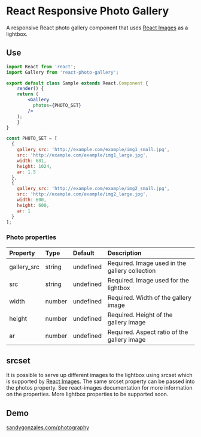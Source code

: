 # React Responsive Photo Gallery
A responsive React photo gallery component that uses [React Images](https://github.com/jossmac/react-images) as a lightbox.

## Use

```jsx
import React from 'react';
import Gallery from 'react-photo-gallery';

export default class Sample extends React.Component {
    render() {
	return (
	    <Gallery
	      photos={PHOTO_SET}
	    />
	);
    }
}

const PHOTO_SET = [
  {
    gallery_src: 'http://example.com/example/img1_small.jpg',
    src: 'http://example.com/example/img1_large.jpg',
    width: 681,
    height: 1024,
    ar: 1.5
  },
  {
    gallery_src: 'http://example.com/example/img2_small.jpg',
    src: 'http://example.com/example/img2_large.jpg',
    width: 600,
    height: 600,
    ar: 1
  }
];

```

### Photo properties

Property        |       Type            |       Default         |       Description
:-----------------------|:--------------|:--------------|:--------------------------------
gallery_src     |       string    |       undefined    |       Required. Image used in the gallery collection
src     |       string    |       undefined    |       Required. Image used for the lightbox
width | number  | undefined  | Required. Width of the gallery image
height  | number  | undefined | Required. Height of the gallery image
ar | number | undefined | Required. Aspect ratio of the gallery image

## srcset

It is possible to serve up different images to the lightbox using srcset which is supported by [React Images](https://github.com/jossmac/react-images).  The same srcset property can be passed into the photos property.  See react-images documentation for more information on the properties.  More lightbox properties to be supported soon.

## Demo

[sandygonzales.com/photography](http://sandygonzales.com/photography)


